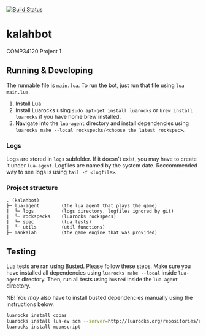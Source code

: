 [![Build Status](https://travis-ci.com/hendrikmolder/kalahbot.svg?token=Mof5Gq1xr932bpnQpwj3&branch=master)](https://travis-ci.com/hendrikmolder/kalahbot)

# kalahbot
COMP34120 Project 1

## Running & Developing

The runnable file is `main.lua`. To run the bot, just run that file using `lua main.lua`.

1. Install Lua
2. Install Luarocks using `sudo apt-get install luarocks` or `brew install luarocks` if you have home brew installed.
3. Navigate into the `lua-agent` directory and install dependencies using `luarocks make --local rockspecks/<choose the latest rockspec>`.

### Logs

Logs are stored in `logs` subfolder. If it doesn't exist, you may have to create it under `lua-agent`. Logfiles are named by the system date. Reccommended way to see logs is using `tail -f <logfile>`.

### Project structure

```
. (kalahbot)
├─ lua-agent        (the lua agent that plays the game)
|  └─ logs          (logs directory, logfiles ignored by git)
|  └─ rockspecks    (luarocks rockspecs)
|  └─ spec          (lua tests)
|  └─ utils         (util functions)
├─ mankalah         (the game engine that was provided)
```

## Testing

 Lua tests are ran using Busted. Please follow these steps. Make sure you have installed all dependencies using `luarocks make --local` inside `lua-agent` directory. Then, run all tests using `busted` inside the `lua-agent` directory.

 NB! You _may_ also have to install busted dependencies manually using the instructions below.

```bash
luarocks install copas
luarocks install lua-ev scm --server=http://luarocks.org/repositories/rocks-scm/
luarocks install moonscript
```
